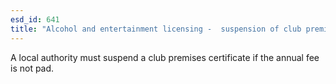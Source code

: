 ```yaml
---
esd_id: 641
title: "Alcohol and entertainment licensing -  suspension of club premises certificate"
---
```


A local authority must suspend a club premises certificate if the annual fee is not pad.

